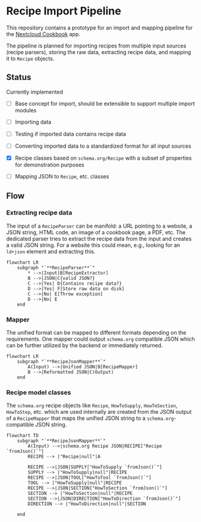 # Recipe Import Pipeline

This repository contains a prototype for an import and mapping pipeline for the [Nextcloud Cookbook](https://github.com/nextcloud/cookbook/) app.

The pipeline is planned for importing recipes from multiple input sources (recipe parsers), storing the raw data, extracting recipe data, and mapping it to `Recipe` objects.

## Status

Currently implemented

- [ ] Base concept for import, should be extensible to support multiple import modules
- [ ] Importing data
- [ ] Testing if imported data contains recipe data
- [ ] Converting imported data to a standardized format for all input sources
- [x] Recipe classes based on `schema.org/Recipe` with a subset of properties for demonstration purposes
- [ ] Mapping JSON to `Recipe`, etc. classes


## Flow

### Extracting recipe data

The input of a `RecipeParser` can be manifold: a URL pointing to a website, a JSON string, HTML code, an image of a cookbook page, a PDF, etc. The dedicated parser tries to extract the recipe data from the input and creates a valid JSON string. For a website this could mean, e.g., looking for an `ld+json` element and extracting this. 

```mermaid
flowchart LR
    subgraph "`**RecipeParser**`"
        * -->|Input|B[RecipeExtractor]
        B -->|JSON|C{valid JSON?}
        C -->|Yes| D{Contains recipe data?}
        D -->|Yes| F[Store raw data on disk]
        C -->|No| E[Throw exception]
        D -->|No| E
    end
```

### Mapper

The unified format can be mapped to different formats depending on the requirements. One mapper could output `schema.org` compatible JSON which can be further utilized by the backend or immediately returned.

```mermaid
flowchart LR
    subgraph "`**RecipeJsonMapper**`"
        A(Input) -->|Unified JSON|B[RecipeMapper]
        B -->|Reformatted JSON|C(Output)
    end
```


### Recipe model classes

The `schema.org` recipe objects like `Recipe`, `HowToSupply`, `HowToSection`, `HowToStep`, etc. which are used internally are created from the JSON output of a `RecipeMapper` that maps the unified JSON string to a `schema.org`-compatible JSON string.

```mermaid
flowchart TD
    subgraph "`**RecipeJsonMapper**`"
        A(Input) -->|schema.org Recipe JSON|RECIPE["Recipe `fromJson()`"]
        RECIPE --> |"Recipe|null"|A
        
        RECIPE -->|JSON|SUPPLY["HowToSupply `fromJson()`"]
        SUPPLY --> |"HowToSupply|null"|RECIPE
        RECIPE -->|JSON|TOOL["HowToTool `fromJson()`"]
        TOOL --> |"HowToSupply|null"|RECIPE
        RECIPE -->|JSON|SECTION["HowToSection `fromJson()`"]
        SECTION --> |"HowToSection|null"|RECIPE
        SECTION -->|JSON|DIRECTION["HowToDirection `fromJson()`"]
        DIRECTION --> |"HowToDirection|null"|SECTION

    end
```